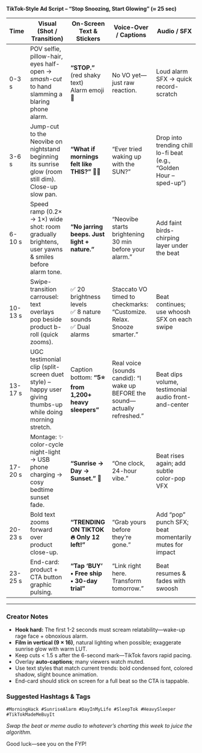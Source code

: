 **TikTok-Style Ad Script – “Stop Snoozing, Start Glowing” (≈ 25 sec)**  

| Time | Visual (Shot / Transition) | On-Screen Text & Stickers | Voice-Over / Captions | Audio / SFX |
|------|---------------------------|---------------------------|-----------------------|-------------|
|0-3 s |POV selfie, pillow-hair, eyes half-open → *smash-cut* to hand slamming a blaring phone alarm.| **“STOP.”** (red shaky text) <br>Alarm emoji 🚨|No VO yet—just raw reaction.|Loud alarm SFX → quick record-scratch |
|3-6 s |Jump-cut to the Neovibe on nightstand beginning its sunrise glow (room still dim). Close-up slow pan.| **“What if mornings felt like THIS?”** 🌅✨|“Ever tried waking up with the SUN?”|Drop into trending chill lo-fi beat (e.g., “Golden Hour – sped-up”) |
|6-10 s|Speed ramp (0.2× → 1×) wide shot: room gradually brightens, user yawns & smiles before alarm tone.| **“No jarring beeps. Just light + nature.”** |“Neovibe starts brightening 30 min before your alarm.”|Add faint birds-chirping layer under the beat |
|10-13 s|Swipe-transition carrousel: text overlays pop beside product b-roll (quick zooms).| ✅ 20 brightness levels <br>✅ 8 nature sounds <br>✅ Dual alarms|Staccato VO timed to checkmarks: “Customize. Relax. Snooze smarter.”|Beat continues; use whoosh SFX on each swipe |
|13-17 s|UGC testimonial clip (split-screen duet style) – happy user giving thumbs-up while doing morning stretch.|Caption bottom: **“5⭐ from 1,200+ heavy sleepers”** |Real voice (sounds candid): “I wake up BEFORE the sound—actually refreshed.”|Beat dips volume, testimonial audio front-and-center |
|17-20 s|Montage: ✨ color-cycle night-light → USB phone charging → cosy bedtime sunset fade.| **“Sunrise → Day → Sunset.”** 🌙|“One clock, 24-hour vibe.”|Beat rises again; add subtle color-pop VFX |
|20-23 s|Bold text zooms forward over product close-up.| **“TRENDING ON TIKTOK 🔥 Only 12 left!”**|“Grab yours before they’re gone.”|Add “pop” punch SFX; beat momentarily mutes for impact |
|23-25 s|End-card: product + CTA button graphic pulsing.| **“Tap ‘BUY’ • Free ship • 30-day trial”**|“Link right here. Transform tomorrow.”|Beat resumes & fades with swoosh |





---

### Creator Notes
- **Hook hard:** The first 1-2 seconds must scream relatability—wake-up rage face + obnoxious alarm.
- **Film in vertical (9 × 16)**, natural lighting when possible; exaggerate sunrise glow with warm LUT.
- Keep cuts < 1.5 s after the 6-second mark—TikTok favors rapid pacing.
- Overlay **auto-captions**; many viewers watch muted.
- Use text styles that match current trends: bold condensed font, colored shadow, slight bounce animation.
- End-card should stick on screen for a full beat so the CTA is tappable.

### Suggested Hashtags & Tags  
`#MorningHack #SunriseAlarm #DayInMyLife #SleepTok #HeavySleeper #TikTokMadeMeBuyIt`

*Swap the beat or meme audio to whatever’s charting this week to juice the algorithm.*  

Good luck—see you on the FYP!